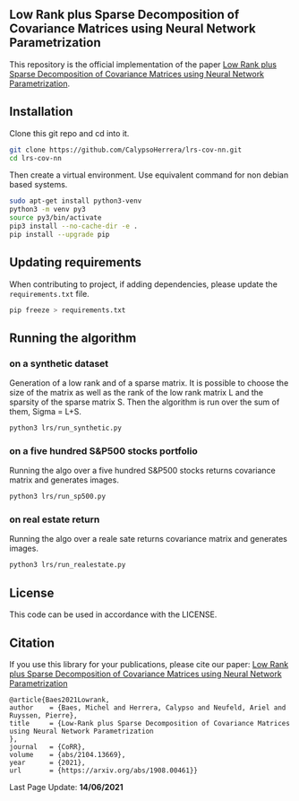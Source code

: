 ## Low Rank plus Sparse Decomposition of Covariance Matrices using Neural Network Parametrization

This repository is the official implementation of the paper
[Low Rank plus Sparse Decomposition of Covariance Matrices using Neural Network Parametrization](https://arxiv.org/abs/1908.00461).


## Installation

Clone this git repo and cd into it.
```sh
git clone https://github.com/CalypsoHerrera/lrs-cov-nn.git
cd lrs-cov-nn
```
Then create a virtual environment. Use equivalent command for non debian based systems.
```sh
sudo apt-get install python3-venv
python3 -m venv py3
source py3/bin/activate
pip3 install --no-cache-dir -e .
pip install --upgrade pip
```


## Updating requirements

When contributing to project, if adding dependencies, please update the
`requirements.txt` file.

```sh
pip freeze > requirements.txt
```


## Running the algorithm

### on a synthetic dataset

Generation of a low rank and of a sparse matrix. It is possible to choose the size of the matrix as well as the rank of the low rank matrix L and the sparsity of the sparse matrix S. Then the algorithm is run over the sum of them, Sigma = L+S.

```sh
python3 lrs/run_synthetic.py

```

### on a five hundred S&P500 stocks portfolio

Running the algo over a five hundred S&P500 stocks returns covariance matrix and generates images.

```sh
python3 lrs/run_sp500.py

```

### on real estate return

Running the algo over a reale sate returns covariance matrix and generates images.

```sh
python3 lrs/run_realestate.py

```



## License

This code can be used in accordance with the LICENSE.

Citation
--------

If you use this library for your publications, please cite our paper:
[Low Rank plus Sparse Decomposition of Covariance Matrices using Neural Network Parametrization](https://arxiv.org/abs/1908.00461)
```
@article{Baes2021Lowrank,
author    = {Baes, Michel and Herrera, Calypso and Neufeld, Ariel and Ruyssen, Pierre},
title     = {Low-Rank plus Sparse Decomposition of Covariance Matrices using Neural Network Parametrization
},
journal   = {CoRR},
volume    = {abs/2104.13669},
year      = {2021},
url       = {https://arxiv.org/abs/1908.00461}}
```

Last Page Update: **14/06/2021**
